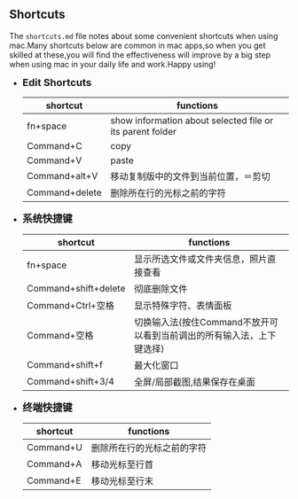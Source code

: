 ## **Shortcuts**
The `shortcuts.md` file notes about some convenient shortcuts when using mac.Many shortcuts below are common in mac apps,so when you get skilled at these,you will find the effectiveness will improve by a big step when using mac in your daily life and work.Happy using!

- **<font size='+1'>Edit Shortcuts</font>**

	|shortcut|functions|
	|---|--|
	|fn+space|show information about selected file or its parent folder|
	|Command+C|copy|
	|Command+V|paste|
	|Command+alt+V|移动复制版中的文件到当前位置，＝剪切|
	|Command+delete|删除所在行的光标之前的字符|

- **<font size='+1'>系统快捷键</font>**

	|shortcut|functions|
	|---|--|
	|fn+space|显示所选文件或文件夹信息，照片直接查看|
	|Command+shift+delete|彻底删除文件|
	|Command+Ctrl+空格|显示特殊字符、表情面板|
	|Command+空格|切换输入法(按住Command不放开可以看到当前调出的所有输入法，上下键选择)|
	|Command+shift+f|最大化窗口|
	|Command+shift+3/4|全屏/局部截图,结果保存在桌面|Command+Shift|
	
	
-  **<font size='+1'>终端快捷键</font>**

	|shortcut|functions|
	|---|--|
	|Command+U|删除所在行的光标之前的字符|
	|Command+A|移动光标至行首|
	|Command+E|移动光标至行末|

